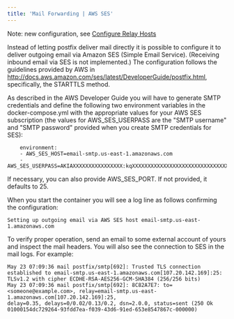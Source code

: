 ```yaml
---
title: 'Mail Forwarding | AWS SES'
---
```


Note: new configuration, see [Configure Relay Hosts](https://github.com/tomav/docker-mailserver/wiki/Configure-Relay-Hosts)

Instead of letting postfix deliver mail directly it is possible to configure it to deliver outgoing email via Amazon SES (Simple Email Service). (Receiving inbound email via SES is not implemented.) The configuration follows the guidelines provided by AWS in http://docs.aws.amazon.com/ses/latest/DeveloperGuide/postfix.html, specifically, the STARTTLS method.

As described in the AWS Developer Guide you will have to generate SMTP credentials and define the following two environment variables in the docker-compose.yml with the appropriate values for your AWS SES subscription (the values for AWS_SES_USERPASS are the "SMTP username" and "SMTP password" provided when you create SMTP credentials for SES):

```
    environment:
    - AWS_SES_HOST=email-smtp.us-east-1.amazonaws.com
    - AWS_SES_USERPASS=AKIAXXXXXXXXXXXXXXXX:kqXXXXXXXXXXXXXXXXXXXXXXXXXXXXXXXXXXXXXX
```

If necessary, you can also provide AWS_SES_PORT. If not provided, it defaults to 25.

When you start the container you will see a log line as follows confirming the configuration:
```
Setting up outgoing email via AWS SES host email-smtp.us-east-1.amazonaws.com
```
To verify proper operation, send an email to some external account of yours and inspect the mail headers. You will also see the connection to SES in the mail logs. For example:
```
May 23 07:09:36 mail postfix/smtp[692]: Trusted TLS connection established to email-smtp.us-east-1.amazonaws.com[107.20.142.169]:25:
TLSv1.2 with cipher ECDHE-RSA-AES256-GCM-SHA384 (256/256 bits)
May 23 07:09:36 mail postfix/smtp[692]: 8C82A7E7: to=<someone@example.com>, relay=email-smtp.us-east-1.amazonaws.com[107.20.142.169]:25,
delay=0.35, delays=0/0.02/0.13/0.2, dsn=2.0.0, status=sent (250 Ok 01000154dc729264-93fdd7ea-f039-43d6-91ed-653e8547867c-000000)

```
